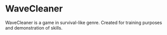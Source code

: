 # WaveCleaner
WaveCleaner is a game in survival-like genre. Created for training purposes and demonstration of skills.
